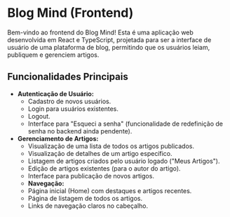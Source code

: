 # Blog Mind (Frontend)

Bem-vindo ao frontend do Blog Mind! Esta é uma aplicação web desenvolvida em React e TypeScript, projetada para ser a interface de usuário de uma plataforma de blog, permitindo que os usuários leiam, publiquem e gerenciem artigos.
## Funcionalidades Principais

*   **Autenticação de Usuário:**
    *   Cadastro de novos usuários.
    *   Login para usuários existentes.
    *   Logout.
    *   Interface para "Esqueci a senha" (funcionalidade de redefinição de senha no backend ainda pendente).
*   **Gerenciamento de Artigos:**
    *   Visualização de uma lista de todos os artigos publicados.
    *   Visualização de detalhes de um artigo específico.
    *   Listagem de artigos criados pelo usuário logado ("Meus Artigos").
    *   Edição de artigos existentes (para o autor do artigo).
    *   Interface para publicação de novos artigos.
    *    **Navegação:**
    *   Página inicial (Home) com destaques e artigos recentes.
    *   Página de listagem de todos os artigos.
    *   Links de navegação claros no cabeçalho.
